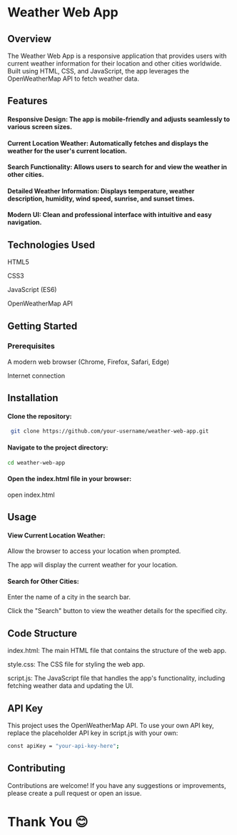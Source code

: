 # Weather Web App

## Overview

The Weather Web App is a responsive application that provides users with current weather information for their location and other cities worldwide. Built using HTML, CSS, and JavaScript, the app leverages the OpenWeatherMap API to fetch weather data.

## Features

#### Responsive Design: The app is mobile-friendly and adjusts seamlessly to various screen sizes.

#### Current Location Weather: Automatically fetches and displays the weather for the user's current location.

#### Search Functionality: Allows users to search for and view the weather in other cities.

#### Detailed Weather Information: Displays temperature, weather description, humidity, wind speed, sunrise, and sunset times.

#### Modern UI: Clean and professional interface with intuitive and easy navigation.

## Technologies Used

HTML5

CSS3

JavaScript (ES6)

OpenWeatherMap API

## Getting Started

### Prerequisites

A modern web browser (Chrome, Firefox, Safari, Edge)

Internet connection

## Installation

#### Clone the repository:

```bash
 git clone https://github.com/your-username/weather-web-app.git
``` 
#### Navigate to the project directory:
```bash
cd weather-web-app
```

#### Open the index.html file in your browser:
open index.html

## Usage

#### View Current Location Weather:

Allow the browser to access your location when prompted.

The app will display the current weather for your location.

#### Search for Other Cities:

Enter the name of a city in the search bar.

Click the "Search" button to view the weather details for the specified city.

## Code Structure

index.html: The main HTML file that contains the structure of the web app.

style.css: The CSS file for styling the web app.

script.js: The JavaScript file that handles the app's functionality, including fetching weather data and updating the UI.

## API Key

This project uses the OpenWeatherMap API. To use your own API key, replace the placeholder API key in script.js with your own:

```bash
const apiKey = "your-api-key-here";
```

## Contributing

Contributions are welcome! If you have any suggestions or improvements, please create a pull request or open an issue.

# Thank You 😊
